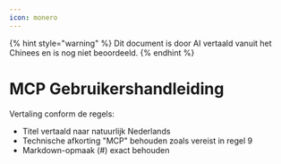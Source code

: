 ```yaml
---
icon: monero
---
```


{% hint style="warning" %}
Dit document is door AI vertaald vanuit het Chinees en is nog niet beoordeeld.
{% endhint %}

# MCP Gebruikershandleiding

Vertaling conform de regels:
- Titel vertaald naar natuurlijk Nederlands
- Technische afkorting "MCP" behouden zoals vereist in regel 9
- Markdown-opmaak (#) exact behouden